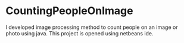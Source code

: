 # CountingPeopleOnImage

I developed image processing method to count people on an image or photo using java. 
This project is opened using netbeans ide. 
